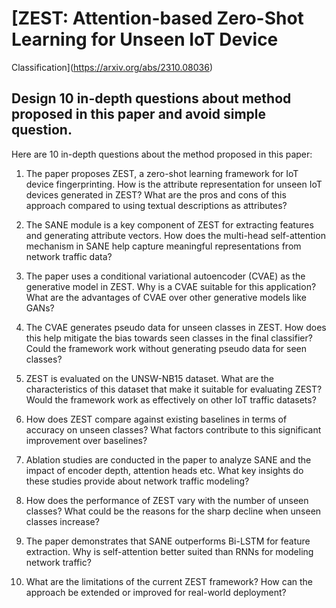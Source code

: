 # [ZEST: Attention-based Zero-Shot Learning for Unseen IoT Device
  Classification](https://arxiv.org/abs/2310.08036)

## Design 10 in-depth questions about method proposed in this paper and avoid simple question.

 Here are 10 in-depth questions about the method proposed in this paper:

1. The paper proposes ZEST, a zero-shot learning framework for IoT device fingerprinting. How is the attribute representation for unseen IoT devices generated in ZEST? What are the pros and cons of this approach compared to using textual descriptions as attributes?

2. The SANE module is a key component of ZEST for extracting features and generating attribute vectors. How does the multi-head self-attention mechanism in SANE help capture meaningful representations from network traffic data?

3. The paper uses a conditional variational autoencoder (CVAE) as the generative model in ZEST. Why is a CVAE suitable for this application? What are the advantages of CVAE over other generative models like GANs?

4. The CVAE generates pseudo data for unseen classes in ZEST. How does this help mitigate the bias towards seen classes in the final classifier? Could the framework work without generating pseudo data for seen classes?

5. ZEST is evaluated on the UNSW-NB15 dataset. What are the characteristics of this dataset that make it suitable for evaluating ZEST? Would the framework work as effectively on other IoT traffic datasets? 

6. How does ZEST compare against existing baselines in terms of accuracy on unseen classes? What factors contribute to this significant improvement over baselines?

7. Ablation studies are conducted in the paper to analyze SANE and the impact of encoder depth, attention heads etc. What key insights do these studies provide about network traffic modeling?

8. How does the performance of ZEST vary with the number of unseen classes? What could be the reasons for the sharp decline when unseen classes increase?

9. The paper demonstrates that SANE outperforms Bi-LSTM for feature extraction. Why is self-attention better suited than RNNs for modeling network traffic?

10. What are the limitations of the current ZEST framework? How can the approach be extended or improved for real-world deployment?
